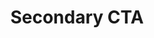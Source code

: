 ---
title: Secondary CTA
category: Marketing
paid: false
isActive: true
ltr: {"vue":{"vueCss":[{"code":"<template>\n  <section class=\"cta-secondary\">\n    <div class=\"cta-cover\"></div>\n    <div class=\"cta-container\">\n      <div class=\"cta-details\">\n        <h3>\n          build your websites with <span>high performance</span>\n        </h3>\n        <p>\n          Nam erat risus, sodales sit amet lobortis ut, finibus eget metus. Cras aliquam ante ut tortor posuere feugiat.\n          Duis sodales nisi id porta lacinia.\n        </p>\n        <a class=\"cta-btn\" href=\"javascript:void()\">\n          Try it out\n          <svg xmlns=\"http://www.w3.org/2000/svg\" fill=\"none\" viewBox=\"0 0 24 24\" stroke=\"currentColor\">\n            <path strokeLinecap=\"round\" strokeLinejoin=\"round\" strokeWidth={2} d=\"M13 7l5 5m0 0l-5 5m5-5H6\" />\n          </svg>\n        </a>\n      </div>\n      <div class=\"cta-image\">\n        <img src=\"https://i.postimg.cc/kgd4WhyS/container.png\" alt=\"\" />\n      </div>\n    </div>\n  </section>\n</template>","label":"App.vue"},{"code":".cta-secondary {\n  position: relative;\n  max-width: 1280px;\n  margin-left: auto;\n  margin-right: auto;\n  padding: 1rem;\n}\n\n@media (min-width: 640px) {\n  .cta-secondary {\n    padding-left: 2rem;\n    padding-right: 2rem;\n  }\n}\n\n.cta-secondary .cta-cover {\n  position: absolute;\n  top: 0px;\n  left: 0px;\n  width: 100%;\n  height: 100%;\n  background-color: #FFF;\n  opacity: 0.4;\n  background-image: url(\"data:image/svg+xml,%3Csvg xmlns='http://www.w3.org/2000/svg' width='100' height='100' viewBox='0 0 100 100'%3E%3Cg fill-rule='evenodd'%3E%3Cg fill='%23e5e7eb' fill-opacity='0.4'%3E%3Cpath opacity='.5' d='M96 95h4v1h-4v4h-1v-4h-9v4h-1v-4h-9v4h-1v-4h-9v4h-1v-4h-9v4h-1v-4h-9v4h-1v-4h-9v4h-1v-4h-9v4h-1v-4h-9v4h-1v-4H0v-1h15v-9H0v-1h15v-9H0v-1h15v-9H0v-1h15v-9H0v-1h15v-9H0v-1h15v-9H0v-1h15v-9H0v-1h15v-9H0v-1h15V0h1v15h9V0h1v15h9V0h1v15h9V0h1v15h9V0h1v15h9V0h1v15h9V0h1v15h9V0h1v15h9V0h1v15h4v1h-4v9h4v1h-4v9h4v1h-4v9h4v1h-4v9h4v1h-4v9h4v1h-4v9h4v1h-4v9h4v1h-4v9zm-1 0v-9h-9v9h9zm-10 0v-9h-9v9h9zm-10 0v-9h-9v9h9zm-10 0v-9h-9v9h9zm-10 0v-9h-9v9h9zm-10 0v-9h-9v9h9zm-10 0v-9h-9v9h9zm-10 0v-9h-9v9h9zm-9-10h9v-9h-9v9zm10 0h9v-9h-9v9zm10 0h9v-9h-9v9zm10 0h9v-9h-9v9zm10 0h9v-9h-9v9zm10 0h9v-9h-9v9zm10 0h9v-9h-9v9zm10 0h9v-9h-9v9zm9-10v-9h-9v9h9zm-10 0v-9h-9v9h9zm-10 0v-9h-9v9h9zm-10 0v-9h-9v9h9zm-10 0v-9h-9v9h9zm-10 0v-9h-9v9h9zm-10 0v-9h-9v9h9zm-10 0v-9h-9v9h9zm-9-10h9v-9h-9v9zm10 0h9v-9h-9v9zm10 0h9v-9h-9v9zm10 0h9v-9h-9v9zm10 0h9v-9h-9v9zm10 0h9v-9h-9v9zm10 0h9v-9h-9v9zm10 0h9v-9h-9v9zm9-10v-9h-9v9h9zm-10 0v-9h-9v9h9zm-10 0v-9h-9v9h9zm-10 0v-9h-9v9h9zm-10 0v-9h-9v9h9zm-10 0v-9h-9v9h9zm-10 0v-9h-9v9h9zm-10 0v-9h-9v9h9zm-9-10h9v-9h-9v9zm10 0h9v-9h-9v9zm10 0h9v-9h-9v9zm10 0h9v-9h-9v9zm10 0h9v-9h-9v9zm10 0h9v-9h-9v9zm10 0h9v-9h-9v9zm10 0h9v-9h-9v9zm9-10v-9h-9v9h9zm-10 0v-9h-9v9h9zm-10 0v-9h-9v9h9zm-10 0v-9h-9v9h9zm-10 0v-9h-9v9h9zm-10 0v-9h-9v9h9zm-10 0v-9h-9v9h9zm-10 0v-9h-9v9h9zm-9-10h9v-9h-9v9zm10 0h9v-9h-9v9zm10 0h9v-9h-9v9zm10 0h9v-9h-9v9zm10 0h9v-9h-9v9zm10 0h9v-9h-9v9zm10 0h9v-9h-9v9zm10 0h9v-9h-9v9z'/%3E%3Cpath d='M6 5V0H5v5H0v1h5v94h1V6h94V5H6z'/%3E%3C/g%3E%3C/g%3E%3C/svg%3E\");\n}\n\n.cta-secondary .cta-container {\n  position: relative;\n  z-index: 10;\n  gap: 1.25rem;\n}\n\n@media (min-width: 1024px) {\n  .cta-secondary .cta-container {\n    display: flex;\n    align-items: center;\n  }\n}\n\n.cta-secondary .cta-container .cta-details {\n  flex: 1;\n  max-width: 32rem;\n  padding-top: 1.25rem;\n  padding-bottom: 1.25rem;\n}\n\n@media (min-width: 640px) {\n  .cta-secondary .cta-container .cta-details {\n    margin-left: auto;\n    margin-right: auto;\n    text-align: center;\n  }\n}\n\n@media (min-width: 1024px) {\n  .cta-secondary .cta-container .cta-details {\n    max-width: max-content;\n    text-align: left;\n  }\n}\n\n.cta-secondary .cta-container .cta-details h3 {\n  font-size: 1.875rem;\n  line-height: 2.25rem;\n  color: #1f2937;\n  font-weight: 600;\n}\n\n.cta-secondary .cta-container .cta-details h3 span {\n  color: #4f46e5;\n}\n\n@media (min-width: 768px) {\n  .cta-secondary .cta-container .cta-details h3 {\n    font-size: 2.25rem;\n    line-height: 2.5rem;\n  }\n}\n\n.cta-secondary .cta-container .cta-details p {\n  color: #6b7280;\n  line-height: 1.625;\n  margin-top: 0.75rem;\n}\n\n.cta-secondary .cta-container .cta-details .cta-btn {\n  margin-top: 1.25rem;\n  padding: 0.5rem 1rem 0.5rem 1rem;\n  color: #4f46e5;\n  background-color: #eef2ff;\n  font-weight: 500;\n  border-radius: 999px;\n  display: inline-flex;\n  align-items: center;\n}\n\n.cta-secondary .cta-container .cta-details .cta-btn svg {\n  width: 1.5rem;\n  height: 1.5rem;\n  margin-left: 0.25rem;\n  transition-duration: 150ms;\n}\n\n.cta-secondary .cta-container .cta-image {\n  flex: 1;\n  margin-top: 1.25rem;\n  margin-left: auto;\n  margin-right: auto;\n}\n\n@media (min-width: 640px) {\n  .cta-secondary .cta-container .cta-image {\n    width: 75%;\n  }\n}\n\n@media (min-width: 1024px) {\n  .cta-secondary .cta-container .cta-image {\n    margin-top: 0px;\n    width: auto;\n  }\n}\n\n.cta-secondary .cta-container .cta-image img {\n  width: 100%;\n}","label":"style.css"}],"vueTail":[{"code":"<template>\n  <section class=\"cta-sec relative max-w-screen-xl mx-auto py-4 px-4 sm:px-8\">\n    <div class=\"absolute top-0 left-0 w-full h-full bg-white opacity-40\"></div>\n    <div class=\"relative z-10 gap-5 items-center lg:flex\">\n      <div class=\"flex-1 max-w-lg py-5 sm:mx-auto sm:text-center lg:max-w-max lg:text-left\">\n        <h3 class=\"text-3xl text-gray-800 font-semibold md:text-4xl\">\n          build your websites with <span class=\"text-indigo-600\">high performance</span>\n        </h3>\n        <p class=\"text-gray-500 leading-relaxed mt-3\">\n          Nam erat risus, sodales sit amet lobortis ut, finibus eget metus. Cras aliquam ante ut tortor posuere feugiat.\n          Duis sodales nisi id porta lacinia.\n        </p>\n        <a class=\"mt-5 px-4 py-2 text-indigo-600 font-medium bg-indigo-50 rounded-full inline-flex items-center\"\n          href=\"javascript:void()\">\n          Try it out\n          <svg xmlns=\"http://www.w3.org/2000/svg\" class=\"h-6 w-6 ml-1 duration-150\" fill=\"none\" viewBox=\"0 0 24 24\"\n            stroke=\"currentColor\">\n            <path strokeLinecap=\"round\" strokeLinejoin=\"round\" strokeWidth={2} d=\"M13 7l5 5m0 0l-5 5m5-5H6\" />\n          </svg>\n        </a>\n      </div>\n      <div class=\"flex-1 mt-5 mx-auto sm:w-9/12 lg:mt-0 lg:w-auto\">\n        <img src=\"https://i.postimg.cc/kgd4WhyS/container.png\" alt=\"\" class=\"w-full\" />\n      </div>\n    </div>\n  </section>\n</template>\n\n<style scoped>\n.cta-sec {\n  background-image: url(\"data:image/svg+xml,%3Csvg xmlns='http://www.w3.org/2000/svg' width='100' height='100' viewBox='0 0 100 100'%3E%3Cg fill-rule='evenodd'%3E%3Cg fill='%23e5e7eb' fill-opacity='0.4'%3E%3Cpath opacity='.5' d='M96 95h4v1h-4v4h-1v-4h-9v4h-1v-4h-9v4h-1v-4h-9v4h-1v-4h-9v4h-1v-4h-9v4h-1v-4h-9v4h-1v-4h-9v4h-1v-4h-9v4h-1v-4H0v-1h15v-9H0v-1h15v-9H0v-1h15v-9H0v-1h15v-9H0v-1h15v-9H0v-1h15v-9H0v-1h15v-9H0v-1h15v-9H0v-1h15V0h1v15h9V0h1v15h9V0h1v15h9V0h1v15h9V0h1v15h9V0h1v15h9V0h1v15h9V0h1v15h9V0h1v15h4v1h-4v9h4v1h-4v9h4v1h-4v9h4v1h-4v9h4v1h-4v9h4v1h-4v9h4v1h-4v9h4v1h-4v9zm-1 0v-9h-9v9h9zm-10 0v-9h-9v9h9zm-10 0v-9h-9v9h9zm-10 0v-9h-9v9h9zm-10 0v-9h-9v9h9zm-10 0v-9h-9v9h9zm-10 0v-9h-9v9h9zm-10 0v-9h-9v9h9zm-9-10h9v-9h-9v9zm10 0h9v-9h-9v9zm10 0h9v-9h-9v9zm10 0h9v-9h-9v9zm10 0h9v-9h-9v9zm10 0h9v-9h-9v9zm10 0h9v-9h-9v9zm10 0h9v-9h-9v9zm9-10v-9h-9v9h9zm-10 0v-9h-9v9h9zm-10 0v-9h-9v9h9zm-10 0v-9h-9v9h9zm-10 0v-9h-9v9h9zm-10 0v-9h-9v9h9zm-10 0v-9h-9v9h9zm-10 0v-9h-9v9h9zm-9-10h9v-9h-9v9zm10 0h9v-9h-9v9zm10 0h9v-9h-9v9zm10 0h9v-9h-9v9zm10 0h9v-9h-9v9zm10 0h9v-9h-9v9zm10 0h9v-9h-9v9zm10 0h9v-9h-9v9zm9-10v-9h-9v9h9zm-10 0v-9h-9v9h9zm-10 0v-9h-9v9h9zm-10 0v-9h-9v9h9zm-10 0v-9h-9v9h9zm-10 0v-9h-9v9h9zm-10 0v-9h-9v9h9zm-10 0v-9h-9v9h9zm-9-10h9v-9h-9v9zm10 0h9v-9h-9v9zm10 0h9v-9h-9v9zm10 0h9v-9h-9v9zm10 0h9v-9h-9v9zm10 0h9v-9h-9v9zm10 0h9v-9h-9v9zm10 0h9v-9h-9v9zm9-10v-9h-9v9h9zm-10 0v-9h-9v9h9zm-10 0v-9h-9v9h9zm-10 0v-9h-9v9h9zm-10 0v-9h-9v9h9zm-10 0v-9h-9v9h9zm-10 0v-9h-9v9h9zm-10 0v-9h-9v9h9zm-9-10h9v-9h-9v9zm10 0h9v-9h-9v9zm10 0h9v-9h-9v9zm10 0h9v-9h-9v9zm10 0h9v-9h-9v9zm10 0h9v-9h-9v9zm10 0h9v-9h-9v9zm10 0h9v-9h-9v9z'/%3E%3Cpath d='M6 5V0H5v5H0v1h5v94h1V6h94V5H6z'/%3E%3C/g%3E%3C/g%3E%3C/svg%3E\");\n}\n</style>","label":"App.vue"}]},"react":{"jsxTail":[{"code":"export default () => {\n    return (\n        <section className=\"cta-sec relative max-w-screen-xl mx-auto py-4 px-4 md:px-8\">\n            <div className=\"absolute top-0 left-0 w-full h-full bg-white opacity-40\"></div>\n            <div className=\"relative z-10 gap-5 items-center lg:flex\">\n                <div className=\"flex-1 max-w-lg py-5 sm:mx-auto sm:text-center lg:max-w-max lg:text-left\">\n                    <h3 className=\"text-3xl text-gray-800 font-semibold md:text-4xl\">\n                        build your websites with <span className=\"text-indigo-600\">high performance</span>\n                    </h3>\n                    <p className=\"text-gray-500 leading-relaxed mt-3\">\n                        Nam erat risus, sodales sit amet lobortis ut, finibus eget metus. Cras aliquam ante ut tortor posuere feugiat. Duis sodales nisi id porta lacinia.\n                    </p>\n                    <a\n                        className=\"mt-5 px-4 py-2 text-indigo-600 font-medium bg-indigo-50 rounded-full inline-flex items-center\"\n                        href=\"javascript:void()\">\n                        Try it out\n                        <svg xmlns=\"http://www.w3.org/2000/svg\" className=\"h-6 w-6 ml-1 duration-150\" fill=\"none\" viewBox=\"0 0 24 24\" stroke=\"currentColor\">\n                        <path strokeLinecap=\"round\" strokeLinejoin=\"round\" strokeWidth={2} d=\"M13 7l5 5m0 0l-5 5m5-5H6\" />\n                        </svg>\n                    </a>\n                </div>\n                <div className=\"flex-1 mt-5 mx-auto sm:w-9/12 lg:mt-0 lg:w-auto\">\n                    <img \n                        src=\"https://i.postimg.cc/kgd4WhyS/container.png\" \n                        alt=\"\" \n                        className=\"w-full\" \n                    />\n                </div>\n            </div>\n\n            <style jsx>{`\n                .cta-sec {\n                    background-image: url(\"data:image/svg+xml,%3Csvg xmlns='http://www.w3.org/2000/svg' width='100' height='100' viewBox='0 0 100 100'%3E%3Cg fill-rule='evenodd'%3E%3Cg fill='%23e5e7eb' fill-opacity='0.4'%3E%3Cpath opacity='.5' d='M96 95h4v1h-4v4h-1v-4h-9v4h-1v-4h-9v4h-1v-4h-9v4h-1v-4h-9v4h-1v-4h-9v4h-1v-4h-9v4h-1v-4h-9v4h-1v-4h-9v4h-1v-4H0v-1h15v-9H0v-1h15v-9H0v-1h15v-9H0v-1h15v-9H0v-1h15v-9H0v-1h15v-9H0v-1h15v-9H0v-1h15v-9H0v-1h15V0h1v15h9V0h1v15h9V0h1v15h9V0h1v15h9V0h1v15h9V0h1v15h9V0h1v15h9V0h1v15h9V0h1v15h4v1h-4v9h4v1h-4v9h4v1h-4v9h4v1h-4v9h4v1h-4v9h4v1h-4v9h4v1h-4v9h4v1h-4v9zm-1 0v-9h-9v9h9zm-10 0v-9h-9v9h9zm-10 0v-9h-9v9h9zm-10 0v-9h-9v9h9zm-10 0v-9h-9v9h9zm-10 0v-9h-9v9h9zm-10 0v-9h-9v9h9zm-10 0v-9h-9v9h9zm-9-10h9v-9h-9v9zm10 0h9v-9h-9v9zm10 0h9v-9h-9v9zm10 0h9v-9h-9v9zm10 0h9v-9h-9v9zm10 0h9v-9h-9v9zm10 0h9v-9h-9v9zm10 0h9v-9h-9v9zm9-10v-9h-9v9h9zm-10 0v-9h-9v9h9zm-10 0v-9h-9v9h9zm-10 0v-9h-9v9h9zm-10 0v-9h-9v9h9zm-10 0v-9h-9v9h9zm-10 0v-9h-9v9h9zm-10 0v-9h-9v9h9zm-9-10h9v-9h-9v9zm10 0h9v-9h-9v9zm10 0h9v-9h-9v9zm10 0h9v-9h-9v9zm10 0h9v-9h-9v9zm10 0h9v-9h-9v9zm10 0h9v-9h-9v9zm10 0h9v-9h-9v9zm9-10v-9h-9v9h9zm-10 0v-9h-9v9h9zm-10 0v-9h-9v9h9zm-10 0v-9h-9v9h9zm-10 0v-9h-9v9h9zm-10 0v-9h-9v9h9zm-10 0v-9h-9v9h9zm-10 0v-9h-9v9h9zm-9-10h9v-9h-9v9zm10 0h9v-9h-9v9zm10 0h9v-9h-9v9zm10 0h9v-9h-9v9zm10 0h9v-9h-9v9zm10 0h9v-9h-9v9zm10 0h9v-9h-9v9zm10 0h9v-9h-9v9zm9-10v-9h-9v9h9zm-10 0v-9h-9v9h9zm-10 0v-9h-9v9h9zm-10 0v-9h-9v9h9zm-10 0v-9h-9v9h9zm-10 0v-9h-9v9h9zm-10 0v-9h-9v9h9zm-10 0v-9h-9v9h9zm-9-10h9v-9h-9v9zm10 0h9v-9h-9v9zm10 0h9v-9h-9v9zm10 0h9v-9h-9v9zm10 0h9v-9h-9v9zm10 0h9v-9h-9v9zm10 0h9v-9h-9v9zm10 0h9v-9h-9v9z'/%3E%3Cpath d='M6 5V0H5v5H0v1h5v94h1V6h94V5H6z'/%3E%3C/g%3E%3C/g%3E%3C/svg%3E\");\n                }\n            `}</style>\n        </section>\n    )\n}\n","label":"App.jsx"}],"jsxCss":[{"code":"export default () => {\n    return (\n        <section className=\"cta-secondary\">\n            <div className=\"cta-cover\"></div>\n            <div className=\"cta-container\">\n                <div className=\"cta-details\">\n                    <h3>\n                        build your websites with <span>high performance</span>\n                    </h3>\n                    <p>\n                        Nam erat risus, sodales sit amet lobortis ut, finibus eget metus. Cras aliquam ante ut tortor posuere feugiat. Duis sodales nisi id porta lacinia.\n                    </p>\n                    <a\n                        className=\"cta-btn\"\n                        href=\"javascript:void()\">\n                        Try it out\n                        <svg xmlns=\"http://www.w3.org/2000/svg\" fill=\"none\" viewBox=\"0 0 24 24\" stroke=\"currentColor\">\n                            <path strokeLinecap=\"round\" strokeLinejoin=\"round\" strokeWidth={2} d=\"M13 7l5 5m0 0l-5 5m5-5H6\" />\n                        </svg>\n                    </a>\n                </div>\n                <div className=\"cta-image\">\n                    <img \n                        src=\"https://i.postimg.cc/kgd4WhyS/container.png\" \n                        alt=\"\" \n                    />\n                </div>\n            </div>\n        </section>\n    )\n}\n","label":"App.jsx"},{"code":".cta-secondary {\n  position: relative;\n  max-width: 1280px;\n  margin-left: auto;\n  margin-right: auto;\n  padding: 1rem;\n}\n@media (min-width: 640px) {\n  .cta-secondary {\n    padding-left: 2rem;\n    padding-right: 2rem;\n  }\n}\n.cta-secondary .cta-cover {\n  position: absolute;\n  top: 0px;\n  left: 0px;\n  width: 100%;\n  height: 100%;\n  background-color: #FFF;\n  opacity: 0.4;\n  background-image: url(\"data:image/svg+xml,%3Csvg xmlns='http://www.w3.org/2000/svg' width='100' height='100' viewBox='0 0 100 100'%3E%3Cg fill-rule='evenodd'%3E%3Cg fill='%23e5e7eb' fill-opacity='0.4'%3E%3Cpath opacity='.5' d='M96 95h4v1h-4v4h-1v-4h-9v4h-1v-4h-9v4h-1v-4h-9v4h-1v-4h-9v4h-1v-4h-9v4h-1v-4h-9v4h-1v-4h-9v4h-1v-4h-9v4h-1v-4H0v-1h15v-9H0v-1h15v-9H0v-1h15v-9H0v-1h15v-9H0v-1h15v-9H0v-1h15v-9H0v-1h15v-9H0v-1h15v-9H0v-1h15V0h1v15h9V0h1v15h9V0h1v15h9V0h1v15h9V0h1v15h9V0h1v15h9V0h1v15h9V0h1v15h9V0h1v15h4v1h-4v9h4v1h-4v9h4v1h-4v9h4v1h-4v9h4v1h-4v9h4v1h-4v9h4v1h-4v9h4v1h-4v9zm-1 0v-9h-9v9h9zm-10 0v-9h-9v9h9zm-10 0v-9h-9v9h9zm-10 0v-9h-9v9h9zm-10 0v-9h-9v9h9zm-10 0v-9h-9v9h9zm-10 0v-9h-9v9h9zm-10 0v-9h-9v9h9zm-9-10h9v-9h-9v9zm10 0h9v-9h-9v9zm10 0h9v-9h-9v9zm10 0h9v-9h-9v9zm10 0h9v-9h-9v9zm10 0h9v-9h-9v9zm10 0h9v-9h-9v9zm10 0h9v-9h-9v9zm9-10v-9h-9v9h9zm-10 0v-9h-9v9h9zm-10 0v-9h-9v9h9zm-10 0v-9h-9v9h9zm-10 0v-9h-9v9h9zm-10 0v-9h-9v9h9zm-10 0v-9h-9v9h9zm-10 0v-9h-9v9h9zm-9-10h9v-9h-9v9zm10 0h9v-9h-9v9zm10 0h9v-9h-9v9zm10 0h9v-9h-9v9zm10 0h9v-9h-9v9zm10 0h9v-9h-9v9zm10 0h9v-9h-9v9zm10 0h9v-9h-9v9zm9-10v-9h-9v9h9zm-10 0v-9h-9v9h9zm-10 0v-9h-9v9h9zm-10 0v-9h-9v9h9zm-10 0v-9h-9v9h9zm-10 0v-9h-9v9h9zm-10 0v-9h-9v9h9zm-10 0v-9h-9v9h9zm-9-10h9v-9h-9v9zm10 0h9v-9h-9v9zm10 0h9v-9h-9v9zm10 0h9v-9h-9v9zm10 0h9v-9h-9v9zm10 0h9v-9h-9v9zm10 0h9v-9h-9v9zm10 0h9v-9h-9v9zm9-10v-9h-9v9h9zm-10 0v-9h-9v9h9zm-10 0v-9h-9v9h9zm-10 0v-9h-9v9h9zm-10 0v-9h-9v9h9zm-10 0v-9h-9v9h9zm-10 0v-9h-9v9h9zm-10 0v-9h-9v9h9zm-9-10h9v-9h-9v9zm10 0h9v-9h-9v9zm10 0h9v-9h-9v9zm10 0h9v-9h-9v9zm10 0h9v-9h-9v9zm10 0h9v-9h-9v9zm10 0h9v-9h-9v9zm10 0h9v-9h-9v9z'/%3E%3Cpath d='M6 5V0H5v5H0v1h5v94h1V6h94V5H6z'/%3E%3C/g%3E%3C/g%3E%3C/svg%3E\");\n}\n.cta-secondary .cta-container {\n  position: relative;\n  z-index: 10;\n  gap: 1.25rem;\n}\n@media (min-width: 1024px) {\n  .cta-secondary .cta-container {\n    display: flex;\n    align-items: center;\n  }\n}\n.cta-secondary .cta-container .cta-details {\n  flex: 1;\n  max-width: 32rem;\n  padding-top: 1.25rem;\n  padding-bottom: 1.25rem;\n}\n@media (min-width: 640px) {\n  .cta-secondary .cta-container .cta-details {\n    margin-left: auto;\n    margin-right: auto;\n    text-align: center;\n  }\n}\n@media (min-width: 1024px) {\n  .cta-secondary .cta-container .cta-details {\n    max-width: max-content;\n    text-align: left;\n  }\n}\n.cta-secondary .cta-container .cta-details h3 {\n  font-size: 1.875rem;\n  line-height: 2.25rem;\n  color: #1f2937;\n  font-weight: 600;\n}\n.cta-secondary .cta-container .cta-details h3 span {\n  color: #4f46e5;\n}\n@media (min-width: 768px) {\n  .cta-secondary .cta-container .cta-details h3 {\n    font-size: 2.25rem;\n    line-height: 2.5rem;\n  }\n}\n.cta-secondary .cta-container .cta-details p {\n  color: #6b7280;\n  line-height: 1.625;\n  margin-top: 0.75rem;\n}\n.cta-secondary .cta-container .cta-details .cta-btn {\n  margin-top: 1.25rem;\n  padding: 0.5rem 1rem 0.5rem 1rem;\n  color: #4f46e5;\n  background-color: #eef2ff;\n  font-weight: 500;\n  border-radius: 999px;\n  display: inline-flex;\n  align-items: center;\n}\n.cta-secondary .cta-container .cta-details .cta-btn svg {\n  width: 1.5rem;\n  height: 1.5rem;\n  margin-left: 0.25rem;\n  transition-duration: 150ms;\n}\n.cta-secondary .cta-container .cta-image {\n  flex: 1;\n  margin-top: 1.25rem;\n  margin-left: auto;\n  margin-right: auto;\n}\n@media (min-width: 640px) {\n  .cta-secondary .cta-container .cta-image {\n    width: 75%;\n  }\n}\n@media (min-width: 1024px) {\n  .cta-secondary .cta-container .cta-image {\n    margin-top: 0px;\n    width: auto;\n  }\n}\n.cta-secondary .cta-container .cta-image img {\n  width: 100%;\n}\n","label":"style.css"}]},"preview":"function App() {\n  return /*#__PURE__*/React.createElement(\"section\", {\n    className: \"relative max-w-screen-xl px-4 py-4 mx-auto cta-sec md:px-8\"\n  }, /*#__PURE__*/React.createElement(\"div\", {\n    className: \"absolute top-0 left-0 w-full h-full bg-white opacity-40\"\n  }), /*#__PURE__*/React.createElement(\"div\", {\n    className: \"relative z-10 items-center gap-5 lg:flex\"\n  }, /*#__PURE__*/React.createElement(\"div\", {\n    className: \"flex-1 max-w-lg py-5 sm:mx-auto sm:text-center lg:max-w-max lg:text-left\"\n  }, /*#__PURE__*/React.createElement(\"h3\", {\n    className: \"text-3xl font-semibold text-gray-800 md:text-4xl\"\n  }, \"build your websites with \", /*#__PURE__*/React.createElement(\"span\", {\n    className: \"text-indigo-600\"\n  }, \"high performance\")), /*#__PURE__*/React.createElement(\"p\", {\n    className: \"mt-3 leading-relaxed text-gray-500\"\n  }, \"Nam erat risus, sodales sit amet lobortis ut, finibus eget metus. Cras aliquam ante ut tortor posuere feugiat. Duis sodales nisi id porta lacinia.\"), /*#__PURE__*/React.createElement(\"a\", {\n    className: \"inline-flex items-center px-4 py-2 mt-5 font-medium text-indigo-600 rounded-full bg-indigo-50\",\n    href: \"javascript:void()\"\n  }, \"Try it out\", /*#__PURE__*/React.createElement(\"svg\", {\n    xmlns: \"http://www.w3.org/2000/svg\",\n    className: \"w-6 h-6 ml-1 duration-150\",\n    fill: \"none\",\n    viewBox: \"0 0 24 24\",\n    stroke: \"currentColor\"\n  }, /*#__PURE__*/React.createElement(\"path\", {\n    strokeLinecap: \"round\",\n    strokeLinejoin: \"round\",\n    strokeWidth: 2,\n    d: \"M13 7l5 5m0 0l-5 5m5-5H6\"\n  })))), /*#__PURE__*/React.createElement(\"div\", {\n    className: \"flex-1 mx-auto mt-5 sm:w-9/12 lg:mt-0 lg:w-auto\"\n  }, /*#__PURE__*/React.createElement(\"img\", {\n    src: \"https://i.postimg.cc/kgd4WhyS/container.png\",\n    alt: \"\",\n    className: \"w-full\"\n  }))));\n}"}
rtl: {"preview":"function App() {\n  return /*#__PURE__*/React.createElement(\"section\", {\n    className: \"cta-sec relative max-w-screen-xl mx-auto py-4 px-4 md:px-8\"\n  }, /*#__PURE__*/React.createElement(\"div\", {\n    className: \"absolute top-0 left-0 w-full h-full bg-white opacity-40\"\n  }), /*#__PURE__*/React.createElement(\"div\", {\n    className: \"relative z-10 gap-5 items-center lg:flex\"\n  }, /*#__PURE__*/React.createElement(\"div\", {\n    className: \"flex-1 max-w-lg py-5 sm:mx-auto sm:text-center lg:max-w-max lg:text-right\"\n  }, /*#__PURE__*/React.createElement(\"h3\", {\n    className: \"text-3xl text-gray-800 font-semibold md:text-4xl\"\n  }, \"\\u0628\\u0646\\u0627\\u0621 \\u0645\\u0648\\u0627\\u0642\\u0639 \\u0627\\u0644\\u0648\\u064A\\u0628 \\u0627\\u0644\\u062E\\u0627\\u0635\\u0629 \\u0628\\u0643 \", /*#__PURE__*/React.createElement(\"span\", {\n    className: \"text-indigo-600\"\n  }, \"\\u0628\\u0623\\u062F\\u0627\\u0621 \\u0639\\u0627\\u0644\\u064D\")), /*#__PURE__*/React.createElement(\"p\", {\n    className: \"text-gray-500 leading-relaxed mt-3\"\n  }, \"\\u0647\\u0646\\u0627\\u0643 \\u062D\\u0642\\u064A\\u0642\\u0629 \\u0645\\u062B\\u0628\\u062A\\u0629 \\u0645\\u0646\\u0630 \\u0632\\u0645\\u0646 \\u0637\\u0648\\u064A\\u0644 \\u0648\\u0647\\u064A \\u0623\\u0646 \\u0627\\u0644\\u0645\\u062D\\u062A\\u0648\\u0649 \\u0627\\u0644\\u0645\\u0642\\u0631\\u0648\\u0621 \\u0644\\u0635\\u0641\\u062D\\u0629 \\u0645\\u0627 \\u0633\\u064A\\u0644\\u0647\\u064A \\u0627\\u0644\\u0642\\u0627\\u0631\\u0626 \\u0639\\u0646 \\u0627\\u0644\\u062A\\u0631\\u0643\\u064A\\u0632 \\u0639\\u0644\\u0649 \\u0627\\u0644\\u0634\\u0643\\u0644 \\u0627\\u0644\\u062E\\u0627\\u0631\\u062C\\u064A \\u0644\\u0644\\u0646\\u0635 \\u0623\\u0648 \\u0634\\u0643\\u0644 \\u062A\\u0648\\u0636\\u0639 \\u0627\\u0644\\u0641\\u0642\\u0631\\u0627\\u062A \\u0641\\u064A \\u0627\\u0644\\u0635\\u0641\\u062D\\u0629 \\u0627\\u0644\\u062A\\u064A \\u064A\\u0642\\u0631\\u0623\\u0647\\u0627. \\u0627\\u0644\\u0647\\u062F\\u0641 \\u0645\\u0646 \\u0627\\u0633\\u062A\\u062E\\u062F\\u0627\\u0645 Lorem Ipsum.\"), /*#__PURE__*/React.createElement(\"a\", {\n    className: \"mt-5 px-4 py-2 text-indigo-600 font-medium bg-indigo-50 rounded-full inline-flex items-center\",\n    href: \"javascript:void()\"\n  }, \"\\u062A\\u062C\\u0631\\u0628\\u0629 \\u0647\\u0630\\u0627\", /*#__PURE__*/React.createElement(\"svg\", {\n    xmlns: \"http://www.w3.org/2000/svg\",\n    class: \"h-6 w-6 mr-1 duration-150\",\n    viewBox: \"0 0 20 20\",\n    fill: \"currentColor\"\n  }, /*#__PURE__*/React.createElement(\"path\", {\n    \"fill-rule\": \"evenodd\",\n    d: \"M9.707 14.707a1 1 0 01-1.414 0l-4-4a1 1 0 010-1.414l4-4a1 1 0 011.414 1.414L7.414 9H15a1 1 0 110 2H7.414l2.293 2.293a1 1 0 010 1.414z\",\n    \"clip-rule\": \"evenodd\"\n  })))), /*#__PURE__*/React.createElement(\"div\", {\n    className: \"flex-1 mt-5 mx-auto sm:w-9/12 lg:mt-0 lg:w-auto\"\n  }, /*#__PURE__*/React.createElement(\"img\", {\n    src: \"https://i.postimg.cc/kgd4WhyS/container.png\",\n    alt: \"\",\n    className: \"w-full\"\n  }))));\n}","react":{"jsxTail":[{"code":"export default () => {\n    return (\n        <section className=\"cta-sec relative max-w-screen-xl mx-auto py-4 px-4 md:px-8\">\n            <div className=\"absolute top-0 left-0 w-full h-full bg-white opacity-40\"></div>\n            <div className=\"relative z-10 gap-5 items-center lg:flex\">\n                <div className=\"flex-1 max-w-lg py-5 sm:mx-auto sm:text-center lg:max-w-max lg:text-right\">\n                    <h3 className=\"text-3xl text-gray-800 font-semibold md:text-4xl\">\n                        بناء مواقع الويب الخاصة بك <span className=\"text-indigo-600\">بأداء عالٍ</span>\n                    </h3>\n                    <p className=\"text-gray-500 leading-relaxed mt-3\">\n                        هناك حقيقة مثبتة منذ زمن طويل وهي أن المحتوى المقروء لصفحة ما سيلهي القارئ عن التركيز على الشكل الخارجي للنص أو شكل توضع الفقرات في الصفحة التي يقرأها. الهدف من استخدام Lorem Ipsum.\n                    </p>\n                    <a\n                        className=\"mt-5 px-4 py-2 text-indigo-600 font-medium bg-indigo-50 rounded-full inline-flex items-center\"\n                        href=\"javascript:void()\">\n                        جرب اﻵن\n                        <svg xmlns=\"http://www.w3.org/2000/svg\" class=\"h-6 w-6 mr-1 duration-150\" viewBox=\"0 0 20 20\" fill=\"currentColor\">\n                            <path fill-rule=\"evenodd\" d=\"M9.707 14.707a1 1 0 01-1.414 0l-4-4a1 1 0 010-1.414l4-4a1 1 0 011.414 1.414L7.414 9H15a1 1 0 110 2H7.414l2.293 2.293a1 1 0 010 1.414z\" clip-rule=\"evenodd\" />\n                        </svg>\n                    </a>\n                </div>\n                <div className=\"flex-1 mt-5 mx-auto sm:w-9/12 lg:mt-0 lg:w-auto\">\n                    <img \n                        src=\"https://i.postimg.cc/kgd4WhyS/container.png\" \n                        alt=\"\" \n                        className=\"w-full\" \n                    />\n                </div>\n            </div>\n        </section>\n    )\n}","label":"App.jsx"}],"jsxCss":[{"code":"export default () => {\n    return (\n        <section className=\"cta-secondary\">\n            <div className=\"cta-cover\"></div>\n            <div className=\"cta-container\">\n                <div className=\"cta-details\">\n                    <h3>\n                        بناء مواقع الويب الخاصة بك <span>بأداء عالٍ</span>\n                    </h3>\n                    <p>\n                        هناك حقيقة مثبتة منذ زمن طويل وهي أن المحتوى المقروء لصفحة ما سيلهي القارئ عن التركيز على الشكل الخارجي للنص أو شكل توضع الفقرات في الصفحة التي يقرأها. الهدف من استخدام.\n                    </p>\n                    <a\n                        className=\"cta-btn\"\n                        href=\"javascript:void()\">\n                        جرب اﻵن\n                        <svg xmlns=\"http://www.w3.org/2000/svg\" viewBox=\"0 0 20 20\" fill=\"currentColor\">\n                            <path fill-rule=\"evenodd\" d=\"M9.707 14.707a1 1 0 01-1.414 0l-4-4a1 1 0 010-1.414l4-4a1 1 0 011.414 1.414L7.414 9H15a1 1 0 110 2H7.414l2.293 2.293a1 1 0 010 1.414z\" clip-rule=\"evenodd\" />\n                        </svg>\n                    </a>\n                </div>\n                <div className=\"cta-image\">\n                    <img \n                        src=\"https://i.postimg.cc/kgd4WhyS/container.png\" \n                        alt=\"\" \n                    />\n                </div>\n            </div>\n        </section>\n    )\n}","label":"App.jsx"},{"code":".cta-secondary {\n  position: relative;\n  max-width: 1280px;\n  margin-left: auto;\n  margin-right: auto;\n  padding: 1rem;\n}\n@media (min-width: 640px) {\n  .cta-secondary {\n    padding-left: 2rem;\n    padding-right: 2rem;\n  }\n}\n.cta-secondary .cta-cover {\n  position: absolute;\n  top: 0px;\n  left: 0px;\n  width: 100%;\n  height: 100%;\n  background-color: #FFF;\n  opacity: 0.4;\n  background-image: url(\"data:image/svg+xml,%3Csvg xmlns='http://www.w3.org/2000/svg' width='100' height='100' viewBox='0 0 100 100'%3E%3Cg fill-rule='evenodd'%3E%3Cg fill='%23e5e7eb' fill-opacity='0.4'%3E%3Cpath opacity='.5' d='M96 95h4v1h-4v4h-1v-4h-9v4h-1v-4h-9v4h-1v-4h-9v4h-1v-4h-9v4h-1v-4h-9v4h-1v-4h-9v4h-1v-4h-9v4h-1v-4h-9v4h-1v-4H0v-1h15v-9H0v-1h15v-9H0v-1h15v-9H0v-1h15v-9H0v-1h15v-9H0v-1h15v-9H0v-1h15v-9H0v-1h15v-9H0v-1h15V0h1v15h9V0h1v15h9V0h1v15h9V0h1v15h9V0h1v15h9V0h1v15h9V0h1v15h9V0h1v15h9V0h1v15h4v1h-4v9h4v1h-4v9h4v1h-4v9h4v1h-4v9h4v1h-4v9h4v1h-4v9h4v1h-4v9h4v1h-4v9zm-1 0v-9h-9v9h9zm-10 0v-9h-9v9h9zm-10 0v-9h-9v9h9zm-10 0v-9h-9v9h9zm-10 0v-9h-9v9h9zm-10 0v-9h-9v9h9zm-10 0v-9h-9v9h9zm-10 0v-9h-9v9h9zm-9-10h9v-9h-9v9zm10 0h9v-9h-9v9zm10 0h9v-9h-9v9zm10 0h9v-9h-9v9zm10 0h9v-9h-9v9zm10 0h9v-9h-9v9zm10 0h9v-9h-9v9zm10 0h9v-9h-9v9zm9-10v-9h-9v9h9zm-10 0v-9h-9v9h9zm-10 0v-9h-9v9h9zm-10 0v-9h-9v9h9zm-10 0v-9h-9v9h9zm-10 0v-9h-9v9h9zm-10 0v-9h-9v9h9zm-10 0v-9h-9v9h9zm-9-10h9v-9h-9v9zm10 0h9v-9h-9v9zm10 0h9v-9h-9v9zm10 0h9v-9h-9v9zm10 0h9v-9h-9v9zm10 0h9v-9h-9v9zm10 0h9v-9h-9v9zm10 0h9v-9h-9v9zm9-10v-9h-9v9h9zm-10 0v-9h-9v9h9zm-10 0v-9h-9v9h9zm-10 0v-9h-9v9h9zm-10 0v-9h-9v9h9zm-10 0v-9h-9v9h9zm-10 0v-9h-9v9h9zm-10 0v-9h-9v9h9zm-9-10h9v-9h-9v9zm10 0h9v-9h-9v9zm10 0h9v-9h-9v9zm10 0h9v-9h-9v9zm10 0h9v-9h-9v9zm10 0h9v-9h-9v9zm10 0h9v-9h-9v9zm10 0h9v-9h-9v9zm9-10v-9h-9v9h9zm-10 0v-9h-9v9h9zm-10 0v-9h-9v9h9zm-10 0v-9h-9v9h9zm-10 0v-9h-9v9h9zm-10 0v-9h-9v9h9zm-10 0v-9h-9v9h9zm-10 0v-9h-9v9h9zm-9-10h9v-9h-9v9zm10 0h9v-9h-9v9zm10 0h9v-9h-9v9zm10 0h9v-9h-9v9zm10 0h9v-9h-9v9zm10 0h9v-9h-9v9zm10 0h9v-9h-9v9zm10 0h9v-9h-9v9z'/%3E%3Cpath d='M6 5V0H5v5H0v1h5v94h1V6h94V5H6z'/%3E%3C/g%3E%3C/g%3E%3C/svg%3E\");\n}\n.cta-secondary .cta-container {\n  position: relative;\n  z-index: 10;\n  gap: 1.25rem;\n}\n@media (min-width: 1024px) {\n  .cta-secondary .cta-container {\n    display: flex;\n    align-items: center;\n  }\n}\n.cta-secondary .cta-container .cta-details {\n  flex: 1;\n  max-width: 32rem;\n  padding-top: 1.25rem;\n  padding-bottom: 1.25rem;\n}\n@media (min-width: 640px) {\n  .cta-secondary .cta-container .cta-details {\n    margin-left: auto;\n    margin-right: auto;\n    text-align: center;\n  }\n}\n@media (min-width: 1024px) {\n  .cta-secondary .cta-container .cta-details {\n    max-width: max-content;\n    text-align: right;\n  }\n}\n.cta-secondary .cta-container .cta-details h3 {\n  font-size: 1.875rem;\n  line-height: 2.25rem;\n  color: #1f2937;\n  font-weight: 600;\n}\n.cta-secondary .cta-container .cta-details h3 span {\n  color: #4f46e5;\n}\n@media (min-width: 768px) {\n  .cta-secondary .cta-container .cta-details h3 {\n    font-size: 2.25rem;\n    line-height: 2.5rem;\n  }\n}\n.cta-secondary .cta-container .cta-details p {\n  color: #6b7280;\n  line-height: 1.625;\n  margin-top: 0.75rem;\n}\n.cta-secondary .cta-container .cta-details .cta-btn {\n  margin-top: 1.25rem;\n  padding: 0.5rem 1rem 0.5rem 1rem;\n  color: #4f46e5;\n  background-color: #eef2ff;\n  font-weight: 500;\n  border-radius: 999px;\n  display: inline-flex;\n  align-items: center;\n}\n.cta-secondary .cta-container .cta-details .cta-btn svg {\n  width: 1.5rem;\n  height: 1.5rem;\n  margin-right: 0.25rem;\n  transition-duration: 150ms;\n}\n.cta-secondary .cta-container .cta-image {\n  flex: 1;\n  margin-top: 1.25rem;\n  margin-left: auto;\n  margin-right: auto;\n}\n@media (min-width: 640px) {\n  .cta-secondary .cta-container .cta-image {\n    width: 75%;\n  }\n}\n@media (min-width: 1024px) {\n  .cta-secondary .cta-container .cta-image {\n    margin-top: 0px;\n    width: auto;\n  }\n}\n.cta-secondary .cta-container .cta-image img {\n  width: 100%;\n}","label":"style.css"}]},"vue":{"vueCss":[],"vueTail":[]}}
slug: /cta-sections
id: 56340570-c75d-42da-83f9-1342b0427082
created_at: 2
---